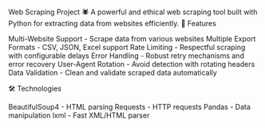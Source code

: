 Web Scraping Project 🕷️
A powerful and ethical web scraping tool built with Python for extracting data from websites efficiently.
🚀 Features

Multi-Website Support - Scrape data from various websites
Multiple Export Formats - CSV, JSON, Excel support
Rate Limiting - Respectful scraping with configurable delays
Error Handling - Robust retry mechanisms and error recovery
User-Agent Rotation - Avoid detection with rotating headers
Data Validation - Clean and validate scraped data automatically

🛠️ Technologies

BeautifulSoup4 - HTML parsing
Requests - HTTP requests
Pandas - Data manipulation
lxml - Fast XML/HTML parser
